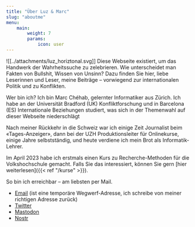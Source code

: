 ```yaml
---
title: "Über Luz & Marc"
slug: "aboutme"
menu:
    main:
        weight: 7
        params: 
            icon: user
---
```


![[../attachments/luz_horiztonal.svg]]
Diese Webseite existiert, um das Handwerk der Wahrheitssuche zu zelebrieren. Wie unterscheidet man Fakten von Bullshit, Wissen von Unsinn? Dazu finden Sie hier, liebe Leserinnen und Leser, meine Beiträge – vorwiegend zur internationalen Politik und zu Konflikten.

Wer bin ich? Ich bin Marc Chéhab, gelernter Informatiker aus Zürich. Ich habe an der Universität Bradford (UK) Konfliktforschung und in Barcelona (ES) Internationale Beziehungen studiert, was sich in der Themenwahl auf dieser Webseite niederschlägt

Nach meiner Rückkehr in die Schweiz war ich einige Zeit Journalist beim «Tages-Anzeiger», dann bei der UZH Produktionsleiter für Onlinekurse, einige Jahre selbstständig, und heute verdiene ich mein Brot als Informatik-Lehrer. 

Im April 2023 habe ich erstmals einen Kurs zu Recherche-Methoden für die Volkshochschule gemacht. Falls Sie das interessiert, können Sie gern [hier weiterlesen]({{< ref "/kurse" >}}).

So bin ich erreichbar – am liebsten per Mail.
* [Email](mailto:unveiled8584@proton.me) (ist eine temporäre Wegwerf-Adresse, ich schreibe von meiner richtigen Adresse zurück)
* [Twitter](https://www.twitter.com/marcchehab/)
* [Mastodon](https://infosec.exchange/@marcchehab)
* [Nostr](https://iris.to/npub1ql5rx6pqga5xa9a90edml8hv0w5utxmt5nqz3nr8hruxe9v8hhkqvgjxck)
